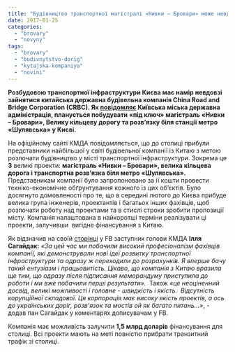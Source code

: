 ```yaml
---
title: "Будівництво транспортної магістралі «Нивки – Бровари» може невдовзі розпочати китайська компанія"
date: 2017-01-25
categories: 
  - "brovary"
  - "novyny"
tags: 
  - "brovary"
  - "budivnytstvo-dorig"
  - "kytajska-kompaniya"
  - "novini"
---
```


**Розбудовою транспортної інфраструктури Києва має намір невдовзі зайнятися китайська державна будівельна компанія Сhina Road and Bridge Corporation (CRBC). Як [повідомляє](https://kievcity.gov.ua/news/46936.html) Київська міська державна адміністрація, планується побудувати «під ключ» магістраль «Нивки – Бровари», Велику кільцеву дорогу та розв’язку біля станції метро «Шулявська» у Києві.**

На офіційному сайті КМДА повідомляється, що до столиці прибули представники найбільшої у світі будівельної компанії із Китаю з метою розпочати будівництво у місті транспортної інфраструктури. Зокрема це **3** великі проекти: **магістраль «Нивки – Бровари», велика кільцева дорога і транспортна розв’язка біля метро «Шулявська».** Представникам компанії було запропоновано за ії кошти провести техніко-економічне обґрунтування кожного із цих об’єктів. Було досягнуто домовленості про те, що в середині лютого до Києва прибуде велика група інженерів, проектантів і багатьох інших фахівців, щоб розпочати роботу над проектами та в стислі строки зробити пропозиції місту. Компанія налаштована в найкоротші терміни реалізувати ці проекти, залучивши  вигідне фінансування з Китаю.

Як відзначив на своїй [сторінці](https://www.facebook.com/ilyasagaidak/posts/10212868394854311?pnref=story) у FB заступник голови КМДА **Ілля Сагайдак:** _«За цей час ми побачили високий професіоналізм фахівців компанії, які демонстрували нові ідеї розвитку транспортної інфраструктури та одразу ж переходили до розрахунків. Я вперше бачу такий ентузіазм і працьовитість. Цікаво, що компанія з Китаю вразила ще тим, що одразу після підписання меморандуму приступила до роботи і ми вже побачили перші результати»._  Також _«це неоціненний досвід, великі можливості і головне - швидкість і якість.  Відсутність корупційної складової. Ця корпорація має високу якість проектів, а ось до українських доріг, розв'язок та мостів ой як багато питань...»_, - додав пан Сагайдак у коментарях дописувачам у FB.

Компанія має можливість залучити **1,5 млрд доларів** фінансування для столиці. Всі проекти мають на меті повністю прибрати транзитний трафік зі столиці.
